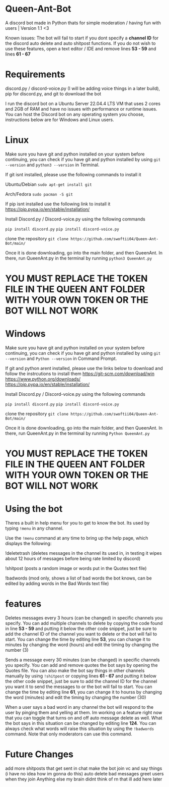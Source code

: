 # Queen-Ant-Bot
A discord bot made in Python thats for simple moderation / having fun with users | Version 1.1 <3

Known issues:
The bot will fail to start if you dont specify a **channel ID** for the discord auto delete and auto shitpost functions. If you do not wish to use
these features, open a text editor / IDE and remove lines **53 - 59** and lines **61 - 67**

# Requirements
discord.py / discord-voice.py (I will be adding voice things in a later build),
pip for discord.py,
and git to download the bot

I run the discord bot on a Ubuntu Server 22.04.4 LTS VM that uses 2 cores and 2GB of RAM and have no issues with performance or runtime issues.
You can host the Discord bot on any operating system you choose, instructions below are for Windows and Linux users.

# Linux
Make sure you have git and python installed on your system before continuing, you can check if you have git and python installed by using ```git --version``` and ```python3 --version``` in Terminal.

If git isnt installed, please use the following commands to install it

Ubuntu/Debian
```sudo apt-get install git```

Arch/Fedora
```sudo pacman -S git```

If pip isnt installed use the following link to install it
https://pip.pypa.io/en/stable/installation/

Install Discord.py / Discord-voice.py using the following commands

```pip install discord.py```
```pip install discord-voice.py```

clone the repository
```git clone https://github.com/swoftii04/Queen-Ant-Bot/main/```

Once it is done downloading, go into the main folder, and then QueenAnt. In there, run QueenAnt.py in the terminal by running ```python3 QueenAnt.py```
# YOU MUST REPLACE THE TOKEN FILE IN THE QUEEN ANT FOLDER WITH YOUR OWN TOKEN OR THE BOT WILL NOT WORK


# Windows
Make sure you have git and python installed on your system before continuing, you can check if you have git and python installed by using ```git --version``` and ```Python --version``` in Command Prompt.

If git and python arent installed, please use the links below to download and follow the instrcutions to install them
https://git-scm.com/download/win https://www.python.org/downloads/ https://pip.pypa.io/en/stable/installation/

Install Discord.py / Discord-voice.py using the following commands

```pip install discord.py```
```pip install discord-voice.py```

clone the repository
```git clone https://github.com/swoftii04/Queen-Ant-Bot/main/```

Once it is done downloading, go into the main folder, and then QueenAnt. In there, run QueenAnt.py in the terminal by running ```Python QueenAnt.py```
# YOU MUST REPLACE THE TOKEN FILE IN THE QUEEN ANT FOLDER WITH YOUR OWN TOKEN OR THE BOT WILL NOT WORK

# Using the bot

Theres a built in help menu for you to get to know the bot. Its used by typing ```!menu``` in any channel.

Use the ```!menu``` command at any time to bring up the help page, which displays the following:

!deletetrash (deletes messages in the channel its used in, in testing it wipes about 12 hours of messages before being rate limited by discord)

!shitpost (posts a random image or words put in the Quotes text file)

!badwords (mod only, shows a list of bad words the bot knows, can be edited by adding words in the Bad Words text file)

# features
Deletes messages every 3 hours (can be changed) in specific channels you specify. You can add multiple channels to delete by copying the code found in line **53 - 59** and putting it below the other code snippet, just be sure to add the channel ID of the channel you want to delete or the bot will fail to start. You can change the time by editing line **53**, you can change it to minutes by changing the word (hours) and edit the timing by changing the number (3)

Sends a message every 30 minutes (can be changed) in specific channels you specify. You can add and remove quotes the bot says by opening the Quotes file. You can also make the bot say things in
other channels manually by using ```!shitpost``` or copying lines **61 - 67** and putting it below the other code snippet, just be sure to add the channel ID for the channel you want it to send the messages to or the bot will fail to start. You can change the time by editing line **61**, you can change it to hourss by changing the word (minutes) and edit the timing by changing the number (30)

When a user says a bad word in any channel the bot will respond to the user by pinging them and yelling at them. Im working on a feature right now that you can toggle that turns on and off auto message delete as well. What the bot says in this situation can be changed by editing line **124**. You can always check what words will raise this situation by using the ```!badwords``` command. Note that only moderators can use this command.

# Future Changes
add more shitposts that get sent in chat
make the bot join vc and say things (i have no idea how im gonna do this)
auto delete bad messages
greet users when they join
Anything else my brain didnt think of rn that ill add here later
